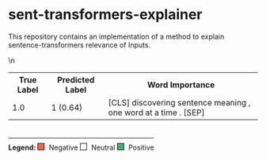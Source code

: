# sent-transformers-explainer
This repository contains an implementation of a method to explain sentence-transformers relevance of Inputs.


<style>\n    .word {\n        cursor: pointer;\n        padding: 2px 4px;\n        border-radius: 4px;\n        position: relative;\n        display: inline-block;\n        text-decoration: none; /* Remove any text decoration like line-through */\n    }\n    .word:hover::after {\n        content: attr(data-tooltip);\n        position: absolute;\n        top: -35px;\n        left: 0;\n        background: #333;\n        color: #fff;\n        padding: 5px 10px;\n        border-radius: 4px;\n        white-space: nowrap;\n        z-index: 10;\n        box-shadow: 0px 4px 6px rgba(0, 0, 0, 0.1);\n        font-size: 12px;\n    }\n    </style>\n    <table width=\'100%\' style=\'border-collapse: collapse; margin-top: 20px;\'><tr><th>True Label</th><th>Predicted Label</th><th>Word Importance</th><tr><td style=\'padding: 5px 10px;\'>1.0</td><td style=\'padding: 5px 10px;\'>1 (0.64)</td><td><span class=\'word\' style=\'padding: 2px 4px;\'>[CLS]</span> <span class=\'word\' style=\'background-color: rgba(60, 179, 113, 0.48965564127486005); color: white; padding: 2px 4px; border-radius: 4px;\' data-tooltip=\'Importance: 0.49\'>discovering</span> <span class=\'word\' style=\'background-color: rgba(60, 179, 113, 0.7628632071477993); color: white; padding: 2px 4px; border-radius: 4px;\' data-tooltip=\'Importance: 0.76\'>sentence</span> <span class=\'word\' style=\'background-color: rgba(60, 179, 113, 0.21684798897099714); color: white; padding: 2px 4px; border-radius: 4px;\' data-tooltip=\'Importance: 0.22\'>meaning</span> <span class=\'word\' style=\'background-color: rgba(60, 179, 113, 0.18407592577718224); color: white; padding: 2px 4px; border-radius: 4px;\' data-tooltip=\'Importance: 0.18\'>,</span> <span class=\'word\' style=\'background-color: rgba(60, 179, 113, 0.13665489133561112); color: white; padding: 2px 4px; border-radius: 4px;\' data-tooltip=\'Importance: 0.14\'>one</span> <span class=\'word\' style=\'background-color: rgba(60, 179, 113, 0.16509186059987302); color: white; padding: 2px 4px; border-radius: 4px;\' data-tooltip=\'Importance: 0.17\'>word</span> <span class=\'word\' style=\'background-color: rgba(60, 179, 113, 0.16934483485599225); color: white; padding: 2px 4px; border-radius: 4px;\' data-tooltip=\'Importance: 0.17\'>at</span> <span class=\'word\' style=\'background-color: rgba(60, 179, 113, 0.13370410645376962); color: white; padding: 2px 4px; border-radius: 4px;\' data-tooltip=\'Importance: 0.13\'>a</span> <span class=\'word\' style=\'background-color: rgba(60, 179, 113, 0.04820539824234946); color: white; padding: 2px 4px; border-radius: 4px;\' data-tooltip=\'Importance: 0.05\'>time</span> <span class=\'word\' style=\'background-color: rgba(60, 179, 113, 0.05061600556547035); color: white; padding: 2px 4px; border-radius: 4px;\' data-tooltip=\'Importance: 0.05\'>.</span> <span class=\'word\' style=\'padding: 2px 4px;\'>[SEP]</span></td></tr></table><div style="border-top: 1px solid; margin-top: 20px;             padding-top: 10px; display: inline-block; font-size: 14px;"><b>Legend: </b><span style="display: inline-block; width: 12px; height: 12px;                 border: 1px solid #000; margin-right: 5px; background-color:                 rgba(255, 99, 71, 1)"></span> Negative  <span style="display: inline-block; width: 12px; height: 12px;                 border: 1px solid #000; margin-right: 5px; background-color:                 transparent"></span> Neutral  <span style="display: inline-block; width: 12px; height: 12px;                 border: 1px solid #000; margin-right: 5px; background-color:                 rgba(60, 179, 113, 1)"></span> Positive  </div>

